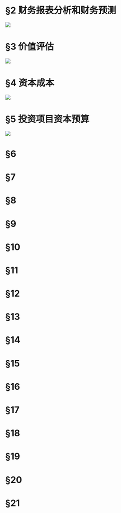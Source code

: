 # §2 财务报表分析和财务预测
![][image-1]

# §3 价值评估
![][image-2]

# §4 资本成本
![][image-3]

# §5 投资项目资本预算
![][image-4]

# §6


# §7


# §8


# §9


# §10


# §11


# §12


# §13


# §14


# §15


# §16


# §17


# §18


# §19


# §20


# §21

[image-1]:	https://ws3.sinaimg.cn/large/006tKfTcgy1fq6bdpdgytj31kw3ko7wl.jpg
[image-2]:	https://ws4.sinaimg.cn/large/006tKfTcgy1fq6oh1oen5j31kw0vvk1u.jpg
[image-3]:	https://ws3.sinaimg.cn/large/006tKfTcgy1fq6rt99j20j31kw1cvaxq.jpg
[image-4]:	https://ws4.sinaimg.cn/large/006tKfTcgy1fq6sm2f5dlj31kw13ub29.jpg
